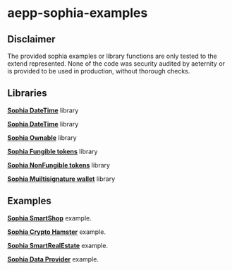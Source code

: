 # aepp-sophia-examples

## Disclaimer

The provided sophia examples or library functions are only tested to the extend represented. None of the code was security audited by aeternity or is provided to be used in production, without thorough checks.

## Libraries
[**Sophia DateTime**](/libraries/DateTime/README.md) library

[**Sophia DateTime**](/libraries/List/README.md) library

[**Sophia Ownable**](/libraries/Ownable/README.md) library

[**Sophia Fungible tokens**](/libraries/FungibleToken/README.md) library

[**Sophia NonFungible tokens**](/libraries/NonFungibleToken/README.md) library

[**Sophia Muiltisignature wallet**](/libraries/MultisignatureWallet/README.md) library


## Examples
[**Sophia SmartShop**](/examples/SmartShop/README.md) example.

[**Sophia Crypto Hamster**](/examples/CryptoHamster/README.md) example.

[**Sophia SmartRealEstate**](/examples/SmartRealEstate/README.md) example.

[**Sophia Data Provider**](/examples/SmartDataProvider/README.md) example.
